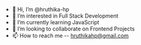 - 👋 Hi, I’m @hruthika-hp
- 👀 I’m interested in Full Stack Development
- 🌱 I’m currently learning JavaScript
- 💞️ I’m looking to collaborate on Frontend Projects
- 📫 How to reach me -- hruthikahp@gmail.com


